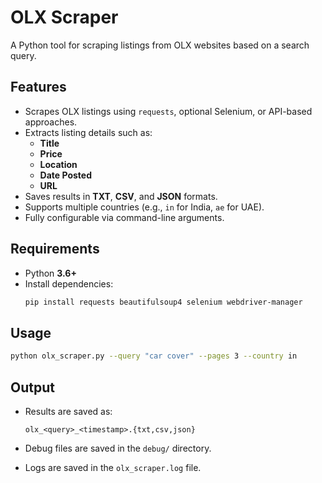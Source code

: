 
# OLX Scraper

A Python tool for scraping listings from OLX websites based on a search query.

## Features
- Scrapes OLX listings using `requests`, optional Selenium, or API-based approaches.
- Extracts listing details such as:
  - **Title**
  - **Price**
  - **Location**
  - **Date Posted**
  - **URL**
- Saves results in **TXT**, **CSV**, and **JSON** formats.
- Supports multiple countries (e.g., `in` for India, `ae` for UAE).
- Fully configurable via command-line arguments.

## Requirements
- Python **3.6+**
- Install dependencies:
  ```bash
  pip install requests beautifulsoup4 selenium webdriver-manager

## Usage

```bash
python olx_scraper.py --query "car cover" --pages 3 --country in
```

## Output

* Results are saved as:

  ```
  olx_<query>_<timestamp>.{txt,csv,json}
  ```
* Debug files are saved in the `debug/` directory.
* Logs are saved in the `olx_scraper.log` file.

